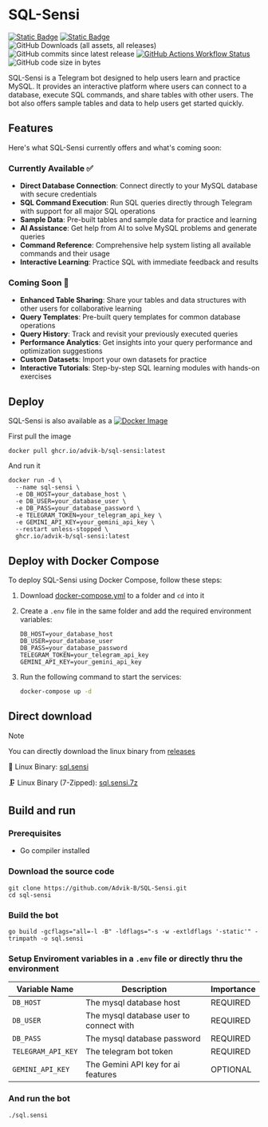 # SQL-Sensi
[![Static Badge](https://img.shields.io/badge/Docker_Image-%20?logo=Docker&logoSize=auto&color=white)](https://github.com/Advik-B/SQL-Sensi/pkgs/container/sql-sensi)
[![Static Badge](https://img.shields.io/badge/written%20in-go-%20?logoColor=white&logoSize=auto&color=%2300ADD8)](https://go.dev/)
![GitHub Downloads (all assets, all releases)](https://img.shields.io/github/downloads/Advik-B/SQL-Sensi/total?label=total%20downloads&color=violet&link=https%3A%2F%2Fgithub.com%2FAdvik-B%2FSQL-Sensi%2Freleases)
![GitHub commits since latest release](https://img.shields.io/github/commits-since/Advik-B/SQL-Sensi/latest?include_prereleases&)
[![GitHub Actions Workflow Status](https://img.shields.io/github/actions/workflow/status/Advik-B/SQL-Sensi/publish.yml?branch=main&)](https://github.com/Advik-B/SQL-Sensi/actions/workflows/publish.yml)
![GitHub code size in bytes](https://img.shields.io/github/languages/code-size/Advik-B/SQL-Sensi)


SQL-Sensi is a Telegram bot designed to help users learn and practice MySQL. It provides an interactive platform where users can connect to a database, execute SQL commands, and share tables with other users. The bot also offers sample tables and data to help users get started quickly.

## Features
Here's what SQL-Sensi currently offers and what's coming soon:

### Currently Available ✅
- **Direct Database Connection**: Connect directly to your MySQL database with secure credentials
- **SQL Command Execution**: Run SQL queries directly through Telegram with support for all major SQL operations
- **Sample Data**: Pre-built tables and sample data for practice and learning
- **AI Assistance**: Get help from AI to solve MySQL problems and generate queries
- **Command Reference**: Comprehensive help system listing all available commands and their usage
- **Interactive Learning**: Practice SQL with immediate feedback and results

### Coming Soon 🚧
- **Enhanced Table Sharing**: Share your tables and data structures with other users for collaborative learning
- **Query Templates**: Pre-built query templates for common database operations
- **Query History**: Track and revisit your previously executed queries
- **Performance Analytics**: Get insights into your query performance and optimization suggestions
- **Custom Datasets**: Import your own datasets for practice
- **Interactive Tutorials**: Step-by-step SQL learning modules with hands-on exercises

## Deploy

SQL-Sensi is also available as a [![Docker Image](https://img.shields.io/badge/Docker_Image-%20?logo=Docker&logoSize=auto&color=white)](https://github.com/Advik-B/SQL-Sensi/pkgs/container/sql-sensi)

First pull the image
```
docker pull ghcr.io/advik-b/sql-sensi:latest
```

And run it
```
docker run -d \
  --name sql-sensi \
  -e DB_HOST=your_database_host \
  -e DB_USER=your_database_user \
  -e DB_PASS=your_database_password \
  -e TELEGRAM_TOKEN=your_telegram_api_key \
  -e GEMINI_API_KEY=your_gemini_api_key \
  --restart unless-stopped \
  ghcr.io/advik-b/sql-sensi:latest

```

## Deploy with Docker Compose

To deploy SQL-Sensi using Docker Compose, follow these steps:

1. Download [docker-compose.yml](https://raw.githubusercontent.com/Advik-B/SQL-Sensi/refs/heads/main/docker-compose.yml) to a folder and `cd` into it

2. Create a `.env` file in the same folder and add the required environment variables:

    ```env
    DB_HOST=your_database_host
    DB_USER=your_database_user
    DB_PASS=your_database_password
    TELEGRAM_TOKEN=your_telegram_api_key
    GEMINI_API_KEY=your_gemini_api_key
    ```

3. Run the following command to start the services:

    ```sh
    docker-compose up -d
    ```

## Direct download

> [!NOTE]
> You can directly download the linux binary from [releases](https://github.com/Advik-B/SQL-Sensi/releases/latest)
>
> 🐧 Linux Binary: [sql.sensi](https://github.com/Advik-B/SQL-Sensi/releases/latest/download/sql.sensi)
>
> 🗜️ Linux Binary (7-Zipped): [sql.sensi.7z](https://github.com/Advik-B/SQL-Sensi/releases/latest/download/sql.sensi.7z)

## Build and run

### Prerequisites
- Go compiler installed

### Download the source code
```
git clone https://github.com/Advik-B/SQL-Sensi.git
cd sql-sensi
```

### Build the bot
```
go build -gcflags="all=-l -B" -ldflags="-s -w -extldflags '-static'" -trimpath -o sql.sensi
```

### Setup Enviroment variables in a `.env` file or directly thru the environment

| Variable Name | Description | Importance |
|---------------|-------------|----------|
| `DB_HOST` | The mysql database host | REQUIRED |
| `DB_USER` | The mysql database user to connect with | REQUIRED |
| `DB_PASS` | The mysql database password | REQUIRED |
| `TELEGRAM_API_KEY` | The telegram bot token | REQUIRED |
| `GEMINI_API_KEY` | The Gemini API key for ai features | OPTIONAL |

### And run the bot

```
./sql.sensi
```
